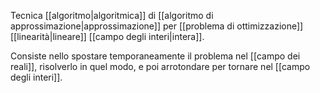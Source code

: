 Tecnica [[algoritmo|algoritmica]] di [[algoritmo di approssimazione|approssimazione]] per [[problema di ottimizzazione]] [[linearità|lineare]] [[campo degli interi|intera]].

Consiste nello spostare temporaneamente il problema nel [[campo dei reali]], risolverlo in quel modo, e poi arrotondare per tornare nel [[campo degli interi]].
